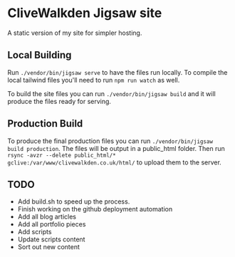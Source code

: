 # CliveWalkden Jigsaw site

A static version of my site for simpler hosting. 

## Local Building
Run `./vendor/bin/jigsaw serve` to have the files run locally. To compile the local tailwind files you'll need to run `npm run watch` as well.

To build the site files  you can run `./vendor/bin/jigsaw build` and it will produce the files ready for serving.

## Production Build
To produce the final production files you can run `./vendor/bin/jigsaw build production`. The files will be output in a public_html folder. Then run `rsync -avzr --delete public_html/* gclive:/var/www/clivewalkden.co.uk/html/` to upload them to the server.

## TODO
- Add build.sh to speed up the process.
- Finish working on the github deployment automation
- Add all blog articles
- Add all portfolio pieces
- Add scripts
- Update scripts content
- Sort out new content